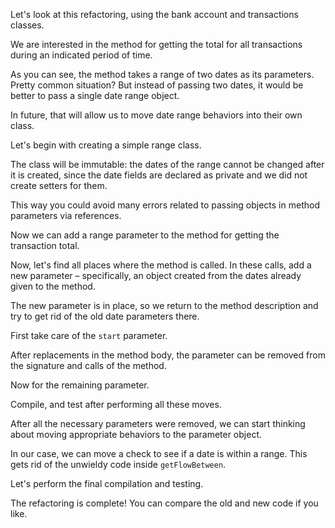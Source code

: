 Let's look at this refactoring, using the bank account and transactions classes.

We are interested in the method for getting the total for all transactions during an indicated period of time.

As you can see, the method takes a range of two dates as its parameters. Pretty common situation? But instead of passing two dates, it would be better to pass a single date range object.

In future, that will allow us to move date range behaviors into their own class.

Let's begin with creating a simple range class.

The class will be immutable: the dates of the range cannot be changed after it is created, since the date fields are declared as private and we did not create setters for them.

This way you could avoid many errors related to passing objects in method parameters via references.

Now we can add a range parameter to the method for getting the transaction total.

Now, let's find all places where the method is called. In these calls, add a new parameter – specifically, an object created from the dates already given to the method.

The new parameter is in place, so we return to the method description and try to get rid of the old date parameters there.

First take care of the <code>start</code> parameter.

After replacements in the method body, the parameter can be removed from the signature and calls of the method.

Now for the remaining parameter.

Compile, and test after performing all these moves.

After all the necessary parameters were removed, we can start thinking about moving appropriate behaviors to the parameter object.

In our case, we can move a check to see if a date is within a range. This gets rid of the unwieldy code inside <code>getFlowBetween</code>.

Let's perform the final compilation and testing.

The refactoring is complete! You can compare the old and new code if you like.